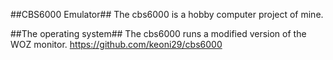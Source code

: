 ##CBS6000 Emulator##
The cbs6000 is a hobby computer project of mine.

##The operating system##
The cbs6000 runs a modified version of the WOZ monitor.
https://github.com/keoni29/cbs6000